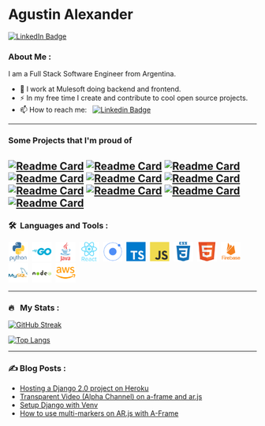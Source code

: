 # Agustin Alexander

<div>
<a target="_blank" href="https://www.linkedin.com/in/agustin-alexander"><img src="https://img.shields.io/badge/LinkedIn-blue?style=for-the-badge&logo=linkedin&logoColor=white" alt="LinkedIn Badge"></a>
</div>

### About Me :

I am a Full Stack Software Engineer from Argentina.

- 🔭 I work at Mulesoft doing backend and frontend.
- ⚡ In my free time I create and contribute to cool open source projects.
- 📫 How to reach me: &nbsp; [![Linkedin Badge](https://img.shields.io/badge/-agustin.alexander-blue?style=flat&logo=Linkedin&logoColor=white)](https://www.linkedin.com/in/agustin-alexander)

---
### Some Projects that I'm proud of
[![Readme Card](https://github-readme-stats.vercel.app/api/pin/?username=agusalex&repo=firebase-ecommerce)](https://github.com/anuraghazra/github-readme-stats)
[![Readme Card](https://github-readme-stats.vercel.app/api/pin/?username=agusalex&repo=ghostfolio-sync)](https://github.com/anuraghazra/github-readme-stats)
[![Readme Card](https://github-readme-stats.vercel.app/api/pin/?username=agusalex&repo=notarius)](https://github.com/anuraghazra/github-readme-stats)
[![Readme Card](https://github-readme-stats.vercel.app/api/pin/?username=agusalex&repo=easy-trilateration)](https://github.com/anuraghazra/github-readme-stats)
[![Readme Card](https://github-readme-stats.vercel.app/api/pin/?username=agusalex&repo=grive2docker)](https://github.com/anuraghazra/github-readme-stats)
[![Readme Card](https://github-readme-stats.vercel.app/api/pin/?username=agusalex&repo=inmobi)](https://github.com/anuraghazra/github-readme-stats)
[![Readme Card](https://github-readme-stats.vercel.app/api/pin/?username=agusalex&repo=nFSM-Simulator)](https://github.com/anuraghazra/github-readme-stats)
[![Readme Card](https://github-readme-stats.vercel.app/api/pin/?username=agusalex&repo=2048)](https://github.com/anuraghazra/github-readme-stats)
[![Readme Card](https://github-readme-stats.vercel.app/api/pin/?username=agusalex&repo=IBFlexQueryAPIProxy)](https://github.com/anuraghazra/github-readme-stats)
[![Readme Card](https://github-readme-stats.vercel.app/api/pin/?username=agusalex&repo=modemReboot)](https://github.com/anuraghazra/github-readme-stats)
---

### 🛠 &nbsp;Languages and Tools :

<p>
<img src="https://github.com/devicons/devicon/blob/master/icons/python/python-original-wordmark.svg" title="Python" alt="Python" width="40" height="40"/>&nbsp;
<img src="https://github.com/devicons/devicon/blob/master/icons/go/go-original-wordmark.svg" title="Golang" alt="Golang" width="40" height="40"/>&nbsp;
<img src="https://github.com/devicons/devicon/blob/master/icons/java/java-original-wordmark.svg" title="Java" alt="Java" width="40" height="40"/>&nbsp;
<img src="https://github.com/devicons/devicon/blob/master/icons/react/react-original-wordmark.svg" title="React" alt="React" width="40" height="40"/>&nbsp;
<img src="https://github.com/devicons/devicon/blob/master/icons/ionic/ionic-original.svg" title="Ionic" alt="Ionic" width="40" height="40"/>&nbsp;
<img src="https://github.com/devicons/devicon/blob/master/icons/typescript/typescript-original.svg" title="TypeScript" alt="TypeScript" width="40" height="40"/>&nbsp;
<img src="https://github.com/devicons/devicon/blob/master/icons/javascript/javascript-original.svg" title="JavaScript" alt="JavaScript" width="40" height="40"/>&nbsp;
<img src="https://github.com/devicons/devicon/blob/master/icons/css3/css3-plain-wordmark.svg"  title="CSS3" alt="CSS" width="40" height="40"/>&nbsp;
<img src="https://github.com/devicons/devicon/blob/master/icons/html5/html5-original.svg" title="HTML5" alt="HTML" width="40" height="40"/>&nbsp;
<img src="https://github.com/devicons/devicon/blob/master/icons/firebase/firebase-plain-wordmark.svg" title="Firebase" alt="Firebase" width="40" height="40"/>&nbsp;
<img src="https://github.com/devicons/devicon/blob/master/icons/mysql/mysql-original-wordmark.svg" title="MySQL"  alt="MySQL" width="40" height="40"/>&nbsp;
<img src="https://github.com/devicons/devicon/blob/master/icons/nodejs/nodejs-original-wordmark.svg" title="NodeJS" alt="NodeJS" width="40" height="40"/>&nbsp;
<img src="https://github.com/devicons/devicon/blob/master/icons/amazonwebservices/amazonwebservices-plain-wordmark.svg" title="AWS" alt="AWS" width="40" height="40"/>&nbsp;
</p>

---

### 🔥 &nbsp; My Stats :
[![GitHub Streak](http://github-readme-streak-stats.herokuapp.com?user=agusalex&theme=dark&background=000000)](https://git.io/streak-stats)

[![Top Langs](https://github-readme-stats.vercel.app/api/top-langs/?username=agusalex&layout=compact&theme=vision-friendly-dark)](https://github.com/anuraghazra/github-readme-stats)

---

### ✍️ Blog Posts : 
- [Hosting a Django 2.0 project on Heroku](https://atinkerholic.wordpress.com/2019/02/01/hosting-a-django-2-0-project-on-heroku/)
- [Transparent Video (Alpha Channel) on a-frame and ar.js](https://medium.com/@agusalexander8/transparent-video-alpha-channel-on-a-frame-and-ar-js-96a8705465ff)
- [Setup Django with Venv](https://atinkerholic.wordpress.com/2019/02/01/setup-django-with-venv/)
- [How to use multi-markers on AR.js with A-Frame](https://atinkerholic.wordpress.com/2018/10/12/how-to-use-multi-markers-on-ar-js-with-a-frame/)
<!-- BLOG-POST-LIST:START -->
<!-- BLOG-POST-LIST:END -->
